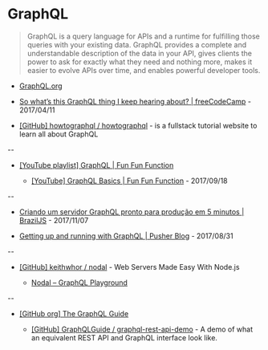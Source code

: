 # GraphQL

> GraphQL is a query language for APIs and a runtime for fulfilling those queries with your existing data. GraphQL provides a complete and understandable description of the data in your API, gives clients the power to ask for exactly what they need and nothing more, makes it easier to evolve APIs over time, and enables powerful developer tools.

* [GraphQL.org](http://graphql.org/)

* [So what’s this GraphQL thing I keep hearing about? | freeCodeCamp](https://medium.freecodecamp.com/so-whats-this-graphql-thing-i-keep-hearing-about-baf4d36c20cf) - 2017/04/11

* [[GitHub] howtographql / howtographql](https://github.com/howtographql/howtographql) - is a fullstack tutorial website to learn all about GraphQL

--

* [[YouTube playlist] GraphQL | Fun Fun Function](https://www.youtube.com/watch?v=lAJWHHUz8_8&list=PL0zVEGEvSaeEjIDdbK1KfR7V9XBCVAr0P)

  * [[YouTube] GraphQL Basics | Fun Fun Function](https://www.youtube.com/watch?v=lAJWHHUz8_8) - 2017/09/18

--

* [Criando um servidor GraphQL pronto para produção em 5 minutos | BrazilJS](https://braziljs.org/blog/criando-um-servidor-graphql-pronto-para-producao-em-5-minutos/) - 2017/11/07

* [Getting up and running with GraphQL | Pusher Blog](https://blog.pusher.com/getting-up-and-running-with-graphql/) - 2017/08/31

--

* [[GitHub] keithwhor / nodal](https://github.com/keithwhor/nodal/) - Web Servers Made Easy With Node.js

  * [Nodal – GraphQL Playground](http://graphql.nodaljs.com/)

--

* [[GitHub org] The GraphQL Guide](https://github.com/GraphQLGuide)

  * [[GitHub] GraphQLGuide / graphql-rest-api-demo](https://github.com/GraphQLGuide/graphql-rest-api-demo) - A demo of what an equivalent REST API and GraphQL interface look like.
